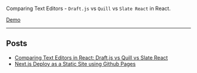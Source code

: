 Comparing Text Editors - `Draft.js` vs `Quill` vs `Slate React` in React.

[Demo](https://hsk-kr.github.io/react-texteditor-example/)

---

## Posts

- [Comparing Text Editors in React: Draft.js vs Quill vs Slate React](https://github.com/hsk-kr/react-texteditor-example/blob/main/comparing.md)
- [Next.js Deploy as a Static Site using Github Pages](https://github.com/hsk-kr/react-texteditor-example/blob/main/deploy.md)
